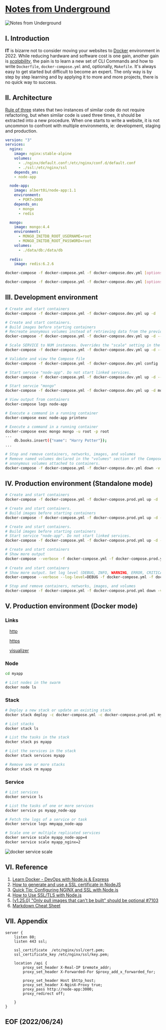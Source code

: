 # [Notes from Underground](https://www.gutenberg.org/files/600/600-h/600-h.htm)

![Notes from Underground](img/Notes_from_Underground.jpg)

## I. Introduction 
**IT** is bizarre not to consider moving your websites to [Docker](https://www.docker.com/products/docker-desktop/) environment in 2022. While reducing hardware and software cost is one gain, another gain is [*scalability*](https://en.wikipedia.org/wiki/Scalability), the pain is to learn a new set of CLI Commands and how to write `Dockerfile`,  `docker-compose.yml` and, optionally, `Makefile`. It's always easy to get started but difficult to become an expert. The only way is by step by step learning and by applying it to more and more projects, there is no quick way to success. 


## II. Architecture
[Rule of three](https://en.wikipedia.org/wiki/Rule_of_three_(computer_programming)) states that two instances of similar code do not require refactoring, but when similar code is used three times, it should be extracted into a new procedure. When one starts to write a website, it is not uncommon to confront with multiple environments, ie: development, staging and production. 


```yml
version: "3"
services:
  nginx:
    image: nginx:stable-alpine
    volumes:
      - ./nginx/default.conf:/etc/nginx/conf.d/default.conf
      - ./ssl:/etc/nginx/ssl
    depends_on:
    - node-app

  node-app:
    image: albert0i/node-app:1.1
    environment:
      - PORT=3000
    depends_on:
      - mongo
      - redis

  mongo:
    image: mongo:4.4
    environment:
      - MONGO_INITDB_ROOT_USERNAME=root
      - MONGO_INITDB_ROOT_PASSWORD=root
    volumes:
      - ./data/db:/data/db
  
  redis:
    image: redis:6.2.6
```

```bash
docker-compose -f docker-compose.yml -f docker-compose.dev.yml [options] [COMMAND] [ARGS...]

docker-compose -f docker-compose.yml -f docker-compose.dev.yml [options] [COMMAND] [ARGS...]
```

## III. Development environment

```bash
# Create and start containers
docker-compose -f docker-compose.yml -f docker-compose.dev.yml up -d 

# Create and start containers. 
# Build images before starting containers
# Recreate anonymous volumes instead of retrieving data from the previous containers.
docker-compose -f docker-compose.yml -f docker-compose.dev.yml up -d --build -V

# Scale SERVICE to NUM instances. Overrides the "scale" setting in the Compose file if present.
docker-compose -f docker-compose.yml -f docker-compose.dev.yml up -d --scale node-app=2

# Validate and view the Compose file
docker-compose -f docker-compose.yml -f docker-compose.dev.yml config

# Start service "node-app". Do not start linked services.
docker-compose -f docker-compose.yml -f docker-compose.dev.yml up -d --no-deps node-app

# Start servcie "mongo"
docker-compose -f docker-compose.yml -f docker-compose.dev.yml up -d mongo

# View output from containers
docker-compose logs node-app 

# Execute a command in a running container 
docker-compose exec node-app printenv

# Execute a command in a running container 
docker-compose exec mongo mongo -u root -p root 
...
    db.books.insert({"name": "Harry Potter"});
...

# Stop and remove containers, networks, images, and volumes
# Remove named volumes declared in the "volumes" section of the Compose file and 
# anonymous volumes attached to containers.
docker-compose -f docker-compose.yml -f docker-compose.dev.yml down -v
```


## IV. Production environment (Standalone mode) 

```bash
# Create and start containers
docker-compose -f docker-compose.yml -f docker-compose.prod.yml up -d 

# Create and start containers. 
# Build images before starting containers
docker-compose -f docker-compose.yml -f docker-compose.prod.yml up -d --build

# Create and start containers. 
# Build images before starting containers
# Start service "node-app". Do not start linked services.
docker-compose -f docker-compose.yml -f docker-compose.prod.yml up -d --build --no-deps node-app

# Create and start containers
# Show more output
docker-compose --verbose -f docker-compose.yml -f docker-compose.prod.yml up -d
 
# Create and start containers
# Show more output. Set log level (DEBUG, INFO, WARNING, ERROR, CRITICAL)
docker-compose --verbose --log-level=DEBUG -f docker-compose.yml -f docker-compose.prod.yml up -d

# Stop and remove containers, networks, images, and volumes
docker-compose -f docker-compose.yml -f docker-compose.prod.yml down -v
```


## V. Production environment (Docker mode) 

### Links
&emsp;[http](http://132.145.115.172/api/v1)

&emsp;[https](https://132.145.115.172:443/api/v1)

&emsp;[visualizer](http://132.145.115.172:8080)

###  Node
```bash
cd myapp 

# List nodes in the swarm
docker node ls
```

### Stack 
```bash
# Deploy a new stack or update an existing stack
docker stack deploy -c docker-compose.yml -c docker-compose.prod.yml myapp

# List stacks
docker stack ls 

# List the tasks in the stack
docker stack ps myapp

# List the services in the stack
docker stack services myapp

# Remove one or more stacks
docker stack rm myapp
```

### Service
```bash
# List services
docker service ls

# List the tasks of one or more services
docker service ps myapp_node-app

# Fetch the logs of a service or task
docker service logs mmyapp_node-app

# Scale one or multiple replicated services
docker service scale myapp_node-app=4
docker service scale myapp_nginx=2
```
![docker service scale](img/docker_service_scale.png)


## VI. Reference
1. [Learn Docker - DevOps with Node.js & Express](https://www.youtube.com/watch?v=9zUHg7xjIqQ&t=356s)
2. [How to generate and use a SSL certificate in NodeJS](https://www.youtube.com/watch?v=USrMdBF0zcg&t=5s) 
3. [Quick Tip: Configuring NGINX and SSL with Node.js](https://www.sitepoint.com/configuring-nginx-ssl-node-js/?fbclid=IwAR0JfD6HPoaDWGWPXnOiub5tVXqGVPHVstGxkBo56vm8up-4HzZteEfOVxs) 
4. [How to Use SSL/TLS with Node.js](https://www.sitepoint.com/how-to-use-ssltls-with-node-js/?fbclid=IwAR3t0OI5X6IyeVfxo_AZKX2yeqPGzRbEG8aPm9BHEdsTh1f2IJoz12ea5GU)
5. [[v1.25.0] "Only pull images that can't be built" should be optional #7103](https://github.com/docker/compose/issues/7103) 
6. [Markdown Cheat Sheet](https://www.markdownguide.org/cheat-sheet/) 


## VII. Appendix 

```nginx
server {
    listen 80;
    listen 443 ssl;

    ssl_certificate  /etc/nginx/ssl/cert.pem;
    ssl_certificate_key /etc/nginx/ssl/key.pem;

    location /api {
        proxy_set_header X-Real-IP $remote_addr;
        proxy_set_header X-Forwarded-For $proxy_add_x_forwarded_for;

        proxy_set_header Host $http_host;
        proxy_set_header X-NginX-Proxy true;
        proxy_pass http://node-app:3000;
        proxy_redirect off;

    }
}
```


## EOF (2022/06/24)

<!--
#
# [v1.25.0] "Only pull images that can't be built" should be optional #7103
# https://github.com/docker/compose/issues/7103
# 
# It seems to be due to the Only pull images that can't be built feature of v1.25.0 (v1.24.1 doesn't have this issue).
# yep, confirmed. 1.25.1-rc1 solves the issue. Waiting for stable release 
#
# So, if you want to use docker-compose pull node-app in production environment, 
# be sure to COMMENT OUT line 17~20.
# 
# EOF (2022/05/08)
#
-->





